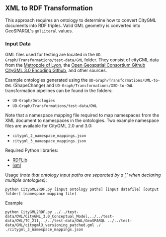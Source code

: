 ## XML to RDF Transformation
This approach requires an ontology to determine how to convert CityGML documents into RDF triples. Valid GML geometry is converted into GeoSPARQL's `gmlLiteral` values.

### Input Data
GML files used for testing are located in the `UD-Graph/Transformations/test-data/GML` folder. They consist of cityGML data from the [Metropole of Lyon](https://data.grandlyon.com/accueil), the [Open Geospatial Consortium Github CityGML 3.0 Encoding Github](https://github.com/opengeospatial/CityGML-3.0Encodings/tree/master/CityGML/Examples), and other sources.

Example ontologies generated using the `UD-Graph/Transformations/UML-to-OWL` (ShapeChange) and `UD-Graph/Transformations/XSD-to-OWL` transformation pipelines can be found in the folders:
* `UD-Graph/Ontologies`
* `UD-Graph/Transformations/test-data/OWL`

Note that a namespace mapping file required to map namespaces from the XML document to namespaces in the ontologies. Two example namespace files are available for CityGML 2.0 and 3.0:
* `citygml_2_namespace_mappings.json`
* `citygml_3_namespace_mappings.json`

Required Python libraries:
* [RDFLib](https://rdflib.readthedocs.io/)
* [lxml](https://lxml.de/)

Usage _(note that ontology input paths are separated by a ',' when declaring multiple ontologies)_:
```
python CityGML2RDF.py [input ontology paths] [input datafile] [output folder] [namespace mapping file]
```

Example 
```
python CityGML2RDF.py ../../test-data/OWL/CityGML_3.0_Conceptual_Model,../../test-data/OWL/TC_211,../../test-data/OWL/GeoSPARQL ../../test-data/GML/citygml3_versioning_patched.gml ./ ./citygml_3_namespace_mappings.json
```